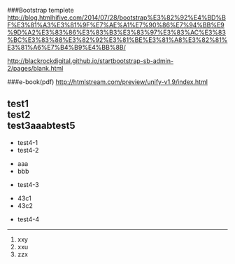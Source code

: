 ###Bootstrap templete
http://blog.htmlhifive.com/2014/07/28/bootstrap%E3%82%92%E4%BD%BF%E3%81%A3%E3%81%9F%E7%AE%A1%E7%90%86%E7%94%BB%E9%9D%A2%E3%83%86%E3%83%B3%E3%83%97%E3%83%AC%E3%83%BC%E3%83%88%E3%82%92%E3%81%BE%E3%81%A8%E3%82%81%E3%81%A6%E7%B4%B9%E4%BB%8B/

http://blackrockdigital.github.io/startbootstrap-sb-admin-2/pages/blank.html

###e-book(pdf)
http://htmlstream.com/preview/unify-v1.9/index.html

test1  
test2  
test3**aaab**test5
-----
* test4-1
* test4-2
 - aaa
 - bbb
* test4-3
 - 43c1
 - 43c2
* test4-4
-----
1. xxy
2. xxu
3. zzx
